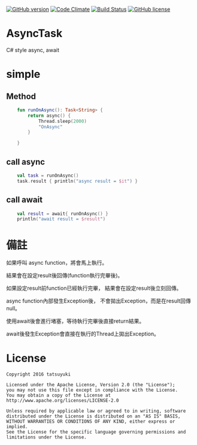 [![GitHub version](https://badge.fury.io/gh/tatsuyuki25%2FAsyncTask.svg)](https://badge.fury.io/gh/tatsuyuki25%2FAsyncTask)
[![Code Climate](https://codeclimate.com/github/tatsuyuki25/AsyncTask/badges/gpa.svg)](https://codeclimate.com/github/tatsuyuki25/AsyncTask)
[![Build Status](https://travis-ci.org/tatsuyuki25/AsyncTask.svg?branch=master)](https://travis-ci.org/tatsuyuki25/AsyncTask)
[![GitHub license](https://img.shields.io/badge/license-Apache%20License%202.0-blue.svg?style=flat)](http://www.apache.org/licenses/LICENSE-2.0)
# AsyncTask
C# style async, await

# simple
## Method
```kotlin
    fun runOnAsync(): Task<String> {
        return async() {
            Thread.sleep(2000)
            "OnAsync"
        }

    }

```
## call async
```kotlin
    val task = runOnAsync()
    task.result { println("async result = $it") }
```

## call await
```kotlin
    val result = await{ runOnAsync() }
    println("await result = $result")
```

# 備註

如果呼叫 async function，將會馬上執行。

結果會在設定result後回傳(function執行完畢後)。

如果設定result前function已經執行完畢，
結果會在設定result後立刻回傳。

async function內部發生Exception後，
不會拋出Exception，而是在result回傳null。

使用await後會進行堵塞，等待執行完畢後直接return結果。

await後發生Exception會直接在執行的Thread上拋出Exception。


# License
```
Copyright 2016 tatsuyuki

Licensed under the Apache License, Version 2.0 (the "License");
you may not use this file except in compliance with the License.
You may obtain a copy of the License at
http://www.apache.org/licenses/LICENSE-2.0

Unless required by applicable law or agreed to in writing, software
distributed under the License is distributed on an "AS IS" BASIS,
WITHOUT WARRANTIES OR CONDITIONS OF ANY KIND, either express or implied.
See the License for the specific language governing permissions and
limitations under the License.
```
